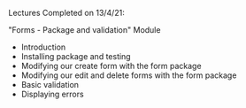 Lectures Completed on 13/4/21:

"Forms - Package and validation" Module
* Introduction
* Installing package and testing
* Modifying our create form with the form package
* Modifying our edit and delete forms with the form package
* Basic validation
* Displaying errors